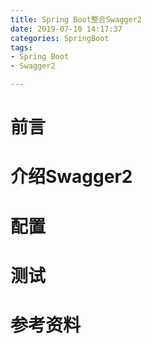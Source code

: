 ```yaml
---
title: Spring Boot整合Swagger2
date: 2019-07-10 14:17:37
categories: SpringBoot
tags:
- Spring Boot
- Swagger2

---
```


# 前言

<!--more-->

# 介绍Swagger2

# 配置

# 测试

# 参考资料

